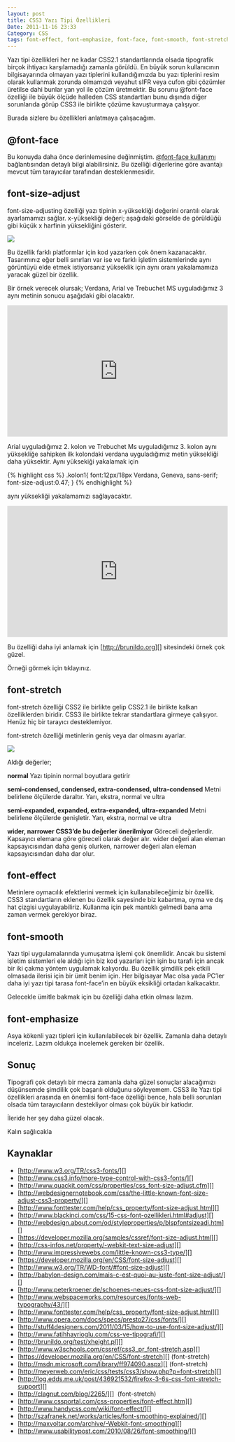 ```yaml
---
layout: post
title: CSS3 Yazı Tipi Özellikleri
Date: 2011-11-16 23:33
Category: CSS
tags: font-effect, font-emphasize, font-face, font-smooth, font-stretch
---
```


Yazı tipi özellikleri her ne kadar CSS2.1 standartlarında olsada
tipografik birçok ihtiyacı karşılamadığı zamanla görüldü. En büyük sorun
kullanıcının bilgisayarında olmayan yazı tiplerini kullandığımızda bu
yazı tiplerini resim olarak kullanmak zorunda olmamızdı veyahut sIFR
veya cufon gibi çözümler üretilse dahi bunlar yan yol ile çözüm
üretmektir. Bu sorunu @font-face özelliği ile büyük ölçüde halleden CSS
standartları bunu dışında diğer sorunlarıda görüp CSS3 ile birlikte
çözüme kavuşturmaya çalışıyor.

Burada sizlere bu özellikleri anlatmaya çalışacağım.

## @font-face

Bu konuyda daha önce derinlemesine değinmiştim. [@font-face kullanımı][]
bağlantısından detaylı bilgi alabilirsiniz. Bu özelliği diğerlerine göre
avantajı mevcut tüm tarayıcılar tarafından desteklenmesidir.

## font-size-adjust

font-size-adjusting özelliği yazı tipinin x-yüksekliği değerini orantılı
olarak ayarlamamızı sağlar. x-yüksekliği değeri; aşağıdaki görselde de
görüldüğü gibi küçük x harfinin yüksekliğini gösterir.

![][100]

Bu özellik farklı platformlar için kod yazarken çok önem kazanacaktır.
Tasarımınız eğer belli sınırları var ise ve farklı işletim sistemlerinde
aynı görüntüyü elde etmek istiyorsanız yükseklik için aynı oranı
yakalamamıza yaracak güzel bir özellik.

Bir örnek verecek olursak; Verdana, Arial ve Trebuchet MS uyguladığımız
3 aynı metinin sonucu aşağıdaki gibi olacaktır.

<iframe style="width: 100%; height: 300px" src="http://jsfiddle.net/fatihhayri/2VLW6/embedded/result,css,html" allowfullscreen="allowfullscreen" frameborder="0"></iframe>

Arial uyguladığımız 2. kolon ve Trebuchet Ms uyguladığımız 3. kolon aynı
yüksekliğe sahipken ilk kolondaki verdana uyguladığımız metin yüksekliği
daha yüksektir. Aynı yüksekiği yakalamak için

{% highlight css %}
.kolon1{
	font:12px/18px Verdana, Geneva, sans-serif;
	font-size-adjust:0.47;
}
{% endhighlight %}

aynı yüksekliği yakalamamızı sağlayacaktır.

<iframe style="width: 100%; height: 300px" src="http://jsfiddle.net/fatihhayri/dkJye/embedded/result,css,html" allowfullscreen="allowfullscreen" frameborder="0"></iframe>

Bu özelliği daha iyi anlamak için [http://brunildo.org][] sitesindeki
örnek çok güzel.

Örneği görmek için tıklayınız.

## font-stretch

font-stretch özelliği CSS2 ile birlikte gelip CSS2.1 ile birlikte kalkan
özelliklerden biridir. CSS3 ile birlikte tekrar standartlara girmeye
çalışıyor. Henüz hiç bir tarayıcı desteklemiyor.

font-stretch özelliği metinlerin geniş veya dar olmasını ayarlar.

![][1]

Aldığı değerler;

**normal**
Yazı tipinin normal boyutlara getirir

**semi-condensed, condensed, extra-condensed, ultra-condensed**
Metni belirlene ölçülerde daraltır. Yarı, ekstra, normal ve ultra

**semi-expanded, expanded, extra-expanded, ultra-expanded**
Metni belirlene ölçülerde genişletir. Yarı, ekstra, normal ve ultra

**wider, narrower CSS3’de bu değerler önerilmiyor**
Göreceli değerlerdir. Kapsayıcı elemana göre göreceli olarak değer
alır. wider değeri alan eleman kapsayıcısından daha geniş olurken,
narrower değeri alan eleman kapsayıcısından daha dar olur.

## font-effect

Metinlere oymacılık efektlerini vermek için kullanabileceğimiz bir
özellik. CSS3 standartların eklenen bu özellik sayesinde biz kabartma,
oyma ve dış hat çizgisi uygulayabiliriz. Kullanma için pek mantıklı
gelmedi bana ama zaman vermek gerekiyor biraz.

## font-smooth

Yazı tipi uygulamalarında yumuşatma işlemi çok önemlidir. Ancak bu
sistemi işletim sistemleri ele aldığı için biz kod yazarları için işin
bu tarafı için ancak bir iki çakma yöntem uygulamak kalıyordu. Bu
özellik şimdilik pek etkili olmasada ilerisi için bir ümit benim için.
Her bilgisayar Mac olsa yada PC’ler daha iyi yazı tipi tarasa
font-face’in en büyük eksikliği ortadan kalkacaktır.

Gelecekle ümitle bakmak için bu özelliği daha etkin olması lazım.

## font-emphasize

Asya kökenli yazı tipleri için kullanılabilecek bir özellik. Zamanla
daha detaylı inceleriz. Lazım oldukça incelemek gereken bir özellik.

## Sonuç

Tipografi çok detaylı bir mecra zamanla daha güzel sonuçlar alacağımızı
düşünsemde şimdilik çok başarılı olduğunu söyleyemem. CSS3 ile Yazı tipi
özellikleri arasında en önemlisi font-face özelliği bence, hala belli
sorunları olsada tüm tarayıcıların destekliyor olması çok büyük bir
katkıdır.

İleride her şey daha güzel olacak.

Kalın sağlıcakla

## Kaynaklar

-   [http://www.w3.org/TR/css3-fonts/][]
-   [http://www.css3.info/more-type-control-with-css3-fonts/][]
-   [http://www.quackit.com/css/properties/css_font-size-adjust.cfm][]
-   [http://webdesignernotebook.com/css/the-little-known-font-size-adjust-css3-property/][]
-   [http://www.fonttester.com/help/css_property/font-size-adjust.html][]
-   [http://www.blackinci.com/css/15-css-font-ozellikleri.html#adjust][]
-   [http://webdesign.about.com/od/styleproperties/p/blspfontsizeadj.htm][]
-   [https://developer.mozilla.org/samples/cssref/font-size-adjust.html][]
-   [http://css-infos.net/property/-webkit-text-size-adjust][]
-   [http://www.impressivewebs.com/little-known-css3-type/][]
-   [https://developer.mozilla.org/en/CSS/font-size-adjust][]
-   [http://www.w3.org/TR/WD-font/#font-size-adjust][]
-   [http://babylon-design.com/mais-c-est-quoi-au-juste-font-size-adjust/][]
-   [http://www.peterkroener.de/schoenes-neues-css-font-size-adjust/][]
-   [http://www.webspaceworks.com/resources/fonts-web-typography/43/][]
-   [http://www.fonttester.com/help/css_property/font-size-adjust.html][]
-   [http://www.opera.com/docs/specs/presto27/css/fonts/][]
-   [http://stuff4designers.com/2011/03/15/how-to-use-font-size-adjust/][]
-   [http://www.fatihhayrioglu.com/css-ve-tipografi/][]
-   [http://brunildo.org/test/xheight.pl][]
-   [http://www.w3schools.com/cssref/css3_pr_font-stretch.asp][]
-   [https://developer.mozilla.org/en/CSS/font-stretch][] (font-stretch)
-   [http://msdn.microsoft.com/library/ff974090.aspx][] (font-stretch)
-   [http://meyerweb.com/eric/css/tests/css3/show.php?p=font-stretch][]
-   [http://log.edds.me.uk/post/436921532/firefox-3-6s-css-font-stretch-support][]
-   [http://clagnut.com/blog/2265/][]  (font-stretch)
-   [http://www.cssportal.com/css-properties/font-effect.htm][]
-   [http://www.handycss.com/wiki/font-effect/][]
-   [http://szafranek.net/works/articles/font-smoothing-explained/][]
-   [http://maxvoltar.com/archive/-Webkit-font-smoothing][]
-   [http://www.usabilitypost.com/2010/08/26/font-smoothing/][]

  [@font-face kullanımı]: http://www.fatihhayrioglu.com/font-face-kullanimi/
  [100]: https://lh6.googleusercontent.com/YW1f1GQqHZCiepSVsvkodxuovf2J1IIFEtdiaBZw4q2s6oM38friVO4jli_8FedEtou75rN8hzxyxal0ApDp1lYyM0Fgb4i0R3qH8yOWbIcbuoZqLYg
  [http://brunildo.org]: http://brunildo.org
  [1]: https://lh4.googleusercontent.com/aMIBse-JRBvgYWQD0dMw5EFWhV4HCBeSYKeLfJS-6UMGSdHv0YsQiIA60djkovRsZ0dK8zLYak1yxEt6LdGHv4WGE2cagkiMqBlmrPdT1c_zyURGC0g
  [http://www.w3.org/TR/css3-fonts/]: http://www.w3.org/TR/css3-fonts/
  [http://www.css3.info/more-type-control-with-css3-fonts/]: http://www.css3.info/more-type-control-with-css3-fonts/
  [http://www.quackit.com/css/properties/css_font-size-adjust.cfm]: http://www.quackit.com/css/properties/css_font-size-adjust.cfm
  [http://webdesignernotebook.com/css/the-little-known-font-size-adjust-css3-property/]: http://webdesignernotebook.com/css/the-little-known-font-size-adjust-css3-property/
  [http://www.fonttester.com/help/css_property/font-size-adjust.html]: http://www.fonttester.com/help/css_property/font-size-adjust.html
  [http://www.blackinci.com/css/15-css-font-ozellikleri.html#adjust]: http://www.blackinci.com/css/15-css-font-ozellikleri.html#adjust
  [http://webdesign.about.com/od/styleproperties/p/blspfontsizeadj.htm]: http://webdesign.about.com/od/styleproperties/p/blspfontsizeadj.htm
  [https://developer.mozilla.org/samples/cssref/font-size-adjust.html]: https://developer.mozilla.org/samples/cssref/font-size-adjust.html
  [http://css-infos.net/property/-webkit-text-size-adjust]: http://css-infos.net/property/-webkit-text-size-adjust
  [http://www.impressivewebs.com/little-known-css3-type/]: http://www.impressivewebs.com/little-known-css3-type/
  [https://developer.mozilla.org/en/CSS/font-size-adjust]: https://developer.mozilla.org/en/CSS/font-size-adjust
  [http://www.w3.org/TR/WD-font/#font-size-adjust]: http://www.w3.org/TR/WD-font/#font-size-adjust
  [http://babylon-design.com/mais-c-est-quoi-au-juste-font-size-adjust/]: http://babylon-design.com/mais-c-est-quoi-au-juste-font-size-adjust/
  [http://www.peterkroener.de/schoenes-neues-css-font-size-adjust/]: http://www.peterkroener.de/schoenes-neues-css-font-size-adjust/
  [http://www.webspaceworks.com/resources/fonts-web-typography/43/]: http://www.webspaceworks.com/resources/fonts-web-typography/43/
  [http://www.opera.com/docs/specs/presto27/css/fonts/]: http://www.opera.com/docs/specs/presto27/css/fonts/
  [http://stuff4designers.com/2011/03/15/how-to-use-font-size-adjust/]: http://stuff4designers.com/2011/03/15/how-to-use-font-size-adjust/
  [http://www.fatihhayrioglu.com/css-ve-tipografi/]: http://www.fatihhayrioglu.com/css-ve-tipografi/
  [http://brunildo.org/test/xheight.pl]: http://brunildo.org/test/xheight.pl
  [http://www.w3schools.com/cssref/css3_pr_font-stretch.asp]: http://www.w3schools.com/cssref/css3_pr_font-stretch.asp
  [https://developer.mozilla.org/en/CSS/font-stretch]: https://developer.mozilla.org/en/CSS/font-stretch
  [http://msdn.microsoft.com/library/ff974090.aspx]: http://msdn.microsoft.com/library/ff974090.aspx
  [http://meyerweb.com/eric/css/tests/css3/show.php?p=font-stretch]: http://meyerweb.com/eric/css/tests/css3/show.php?p=font-stretch
  [http://log.edds.me.uk/post/436921532/firefox-3-6s-css-font-stretch-support]: http://log.edds.me.uk/post/436921532/firefox-3-6s-css-font-stretch-support
  [http://clagnut.com/blog/2265/]: http://clagnut.com/blog/2265/
  [http://www.cssportal.com/css-properties/font-effect.htm]: http://www.cssportal.com/css-properties/font-effect.htm
  [http://www.handycss.com/wiki/font-effect/]: http://www.handycss.com/wiki/font-effect/
  [http://szafranek.net/works/articles/font-smoothing-explained/]: http://szafranek.net/works/articles/font-smoothing-explained/
  [http://maxvoltar.com/archive/-Webkit-font-smoothing]: http://maxvoltar.com/archive/-Webkit-font-smoothing
  [http://www.usabilitypost.com/2010/08/26/font-smoothing/]: http://www.usabilitypost.com/2010/08/26/font-smoothing/